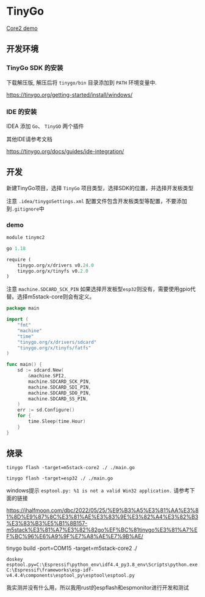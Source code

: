 TinyGo
======

[Core2 demo](Go-ESP32-Core2/Demo.md)

## 开发环境

### TinyGo SDK 的安装

下载解压版, 解压后将 `tinygo/bin` 目录添加到 `PATH` 环境变量中.

https://tinygo.org/getting-started/install/windows/

### IDE 的安装

IDEA 添加 `Go`、 `TinyGO` 两个插件

其他IDE请参考文档

https://tinygo.org/docs/guides/ide-integration/


## 开发

新建TinyGo项目，选择 `TinyGo` 项目类型，选择SDK的位置，并选择开发板类型

注意 `.idea/tinygoSettings.xml` 配置文件包含开发板类型等配置，不要添加到`.gitignore`中


### demo

```go.mod
module tinymc2

go 1.18

require (
	tinygo.org/x/drivers v0.24.0
	tinygo.org/x/tinyfs v0.2.0
)
```

注意 `machine.SDCARD_SCK_PIN` 如果选择开发板型`esp32`则没有，需要使用gpio代替。选择m5stack-core则会有定义。

```main.go
package main

import (
	"fmt"
	"machine"
	"time"
	"tinygo.org/x/drivers/sdcard"
	"tinygo.org/x/tinyfs/fatfs"
)

func main() {
	sd := sdcard.New(
		&machine.SPI2,
		machine.SDCARD_SCK_PIN,
		machine.SDCARD_SDI_PIN,
		machine.SDCARD_SDO_PIN,
		machine.SDCARD_SS_PIN,
	)
	err := sd.Configure()
	for {
		time.Sleep(time.Hour)
	}
}
```

## 烧录

`tinygo flash -target=m5stack-core2 ./ ./main.go`

`tinygo flash -target=esp32 ./ ./main.go`

windows提示 `esptool.py: %1 is not a valid Win32 application.` 请参考下面的链接

https://jhalfmoon.com/dbc/2022/05/25/%E9%B3%A5%E3%81%AA%E3%81%8D%E9%87%8C%E3%81%AE%E3%83%9E%E3%82%A4%E3%82%B3%E3%83%B3%E5%B1%8B157-m5stack%E3%81%A7%E3%82%82go%EF%BC%81tinygo%E3%81%A7%EF%BC%96%E6%A9%9F%E7%A8%AE%E7%9B%AE/

tinygo build -port=COM15 -target=m5stack-core2 ./

```
doskey esptool.py=C:\Espressif\python_env\idf4.4_py3.8_env\Scripts\python.exe C:\Espressif\frameworks\esp-idf-v4.4.4\components\esptool_py\esptool\esptool.py
```

我实测并没有什么用，所以我用rust的espflash和espmonitor进行开发和测试

